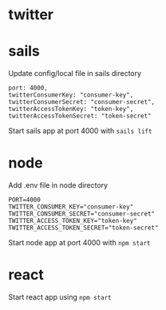 # twitter


# sails
Update config/local file in sails directory

```NODE_ENV=development
port: 4000,
twitterConsumerKey: "consumer-key",
twitterConsumerSecret: "consumer-secret",
twitterAccessTokenKey: "token-key",
twitterAccessTokenSecret: "token-secret"
```

Start sails app at port 4000 with `sails lift`


# node
Add .env file in node directory

```NODE_ENV=development
PORT=4000
TWITTER_CONSUMER_KEY="consumer-key"
TWITTER_CONSUMER_SECRET="consumer-secret"
TWITTER_ACCESS_TOKEN_KEY="token-key"
TWITTER_ACCESS_TOKEN_SECRET="token-secret"
```

Start node app at port 4000 with `npm start`


# react
Start react app using `npm start`

